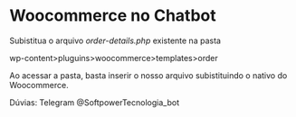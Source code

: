 # Woocommerce no Chatbot


Subistitua o arquivo *order-details.php* existente na pasta

wp-content>pluguins>woocommerce>templates>order

Ao acessar a pasta, basta inserir o nosso arquivo subistituindo o nativo do Woocommerce.

Dúvias: Telegram @SoftpowerTecnologia_bot
